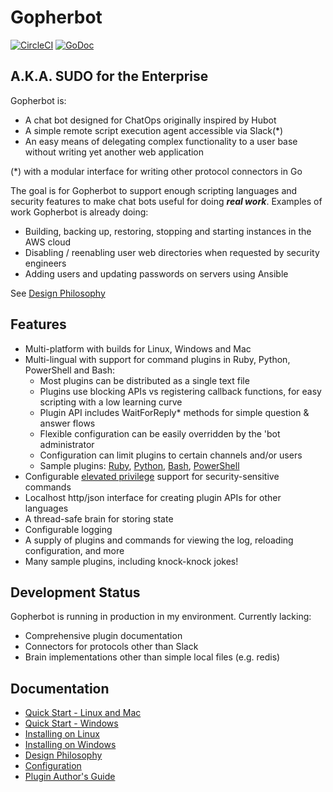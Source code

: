 # Gopherbot

[![CircleCI](https://circleci.com/gh/lnxjedi/gopherbot.svg?style=svg)](https://circleci.com/gh/lnxjedi/gopherbot)
[![GoDoc](https://godoc.org/github.com/lnxjedi/gopherbot/bot?status.png)](https://godoc.org/github.com/lnxjedi/gopherbot/bot)

## A.K.A. SUDO for the Enterprise
Gopherbot is:
* A chat bot designed for ChatOps originally inspired by Hubot
* A simple remote script execution agent accessible via Slack(*)
* An easy means of delegating complex functionality to a user base without writing yet another web application

 (*) with a modular interface for writing other protocol connectors in Go

The goal is for Gopherbot to support enough scripting languages and security features to make chat bots useful for
doing **_real work_**. Examples of work Gopherbot is already doing:
* Building, backing up, restoring, stopping and starting instances in the AWS cloud
* Disabling / reenabling user web directories when requested by security engineers
* Adding users and updating passwords on servers using Ansible

See [Design Philosophy](doc/Design.md)

## Features
* Multi-platform with builds for Linux, Windows and Mac
* Multi-lingual with support for command plugins in Ruby, Python, PowerShell and Bash:
  * Most plugins can be distributed as a single text file
  * Plugins use blocking APIs vs registering callback functions, for easy scripting with a low learning curve
  * Plugin API includes WaitForReply* methods for simple question & answer flows
  * Flexible configuration can be easily overridden by the 'bot administrator
  * Configuration can limit plugins to certain channels and/or users
  * Sample plugins: [Ruby](plugins/rubydemo), [Python](plugins/pythondemo.py), [Bash](plugins/bashdemo), [PowerShell](plugins/psdemo.ps1)
* Configurable [elevated privilege](doc/Elevation.md) support for security-sensitive commands
* Localhost http/json interface for creating plugin APIs for other languages
* A thread-safe brain for storing state
* Configurable logging
* A supply of plugins and commands for viewing the log, reloading configuration, and more
* Many sample plugins, including knock-knock jokes!

## Development Status
Gopherbot is running in production in my environment. Currently lacking:
* Comprehensive plugin documentation
* Connectors for protocols other than Slack
* Brain implementations other than simple local files (e.g. redis)

## Documentation
* [Quick Start - Linux and Mac](doc/Quick-Start-Linux-Mac.md)
* [Quick Start - Windows](doc/Quick-Start-Windows.md)
* [Installing on Linux](doc/Linux-Install.md)
* [Installing on Windows](doc/Windows-Install.md)
* [Design Philosophy](doc/Design.md)
* [Configuration](doc/Configuration.md)
* [Plugin Author's Guide](doc/Plugin-Author's-Guide.md)

